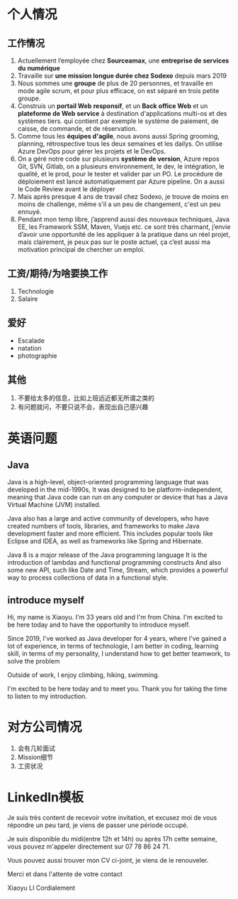 # 个人情况

## 工作情况

1. Actuellement l’employée chez **Sourceamax**, une **entreprise de services du numérique**
2. Travaille sur **une mission longue durée chez Sodexo** depuis mars 2019
3. Nous sommes une **groupe** de plus de 20 personnes, et travaille en mode agile scrum, et pour plus efficace, on est séparé en trois petite groupe.
4. Construis un **portail Web** **responsif**, et un **Back office Web** et un **plateforme de Web service** à destination d'applications multi-os et des systèmes tiers. qui contient par exemple le système de paiement, de caisse, de commande, et de réservation.
5. Comme tous les **équipes d'agile**, nous avons aussi Spring grooming, planning, rétrospective tous les deux semaines et les dailys. On utilise Azure DevOps pour gérer les projets et le DevOps.
6. On a géré notre code sur plusieurs **système de version**, Azure repos Git, SVN, Gitlab, on a plusieurs environnement, le dev, le intégration, le qualité, et le prod, pour le tester et valider par un PO. Le procédure de déploiement est lancé automatiquement par Azure pipeline. On a aussi le Code Review avant le déployer
7. Mais après presque 4 ans de travail chez Sodexo, je trouve de moins en moins de challenge, même s'il a un peu de changement, c'est un peu ennuyé. 
8. Pendant mon temp libre, j’apprend aussi des nouveaux techniques, Java EE, les Framework SSM, Maven, Vuejs etc. ce sont très charmant, j’envie d’avoir une opportunité de les appliquer à la pratique dans un réel projet, mais clairement, je peux pas sur le poste actuel, ça c’est aussi ma motivation principal de chercher un emploi.

## 工资/期待/为啥要换工作

1. Technologie
2. Salaire

## 爱好

- Escalade
- natation
- photographie

## 其他

1. 不要给太多的信息，比如上班远近都无所谓之类的
2. 有问题就问，不要只说不会，表现出自己感兴趣

# 英语问题

## Java

Java is a high-level, object-oriented programming language that was developed in the mid-1990s, It was designed to be platform-independent, meaning that Java code can run on any computer or device that has a Java Virtual Machine (JVM) installed.

Java also has a large and active community of developers, who have created numbers of tools, libraries, and frameworks to make Java development faster and more efficient. This includes popular tools like Eclipse and IDEA, as well as frameworks like Spring and Hibernate.

Java 8 is a major release of the Java programming language
It is the introduction of lambdas and functional programming constructs
And also some new API, such like Date and Time, Stream, which provides a powerful way to process collections of data in a functional style.

## introduce myself

Hi, my name is Xiaoyu. I'm 33 years old and I'm from China. I'm excited to be here today and to have the opportunity to introduce myself.

Since 2019, I've worked as Java developer for 4 years, where I've gained a lot of experience, in terms of technologie, l am better in coding, learning skill, in terms of my personality, I understand how to get better teamwork, to solve the problem

Outside of work, I enjoy climbing, hiking, swimming.

I'm excited to be here today and to meet you. Thank you for taking the time to listen to my introduction.

# 对方公司情况

1. 会有几轮面试
2. Mission细节
3. 工资状况

# Linkedln模板

Je suis très content de recevoir votre invitation, et excusez moi de vous répondre un peu tard, je viens de passer une période occupé.

Je suis disponible du midi(entre 12h et 14h) ou après 17h cette semaine, vous pouvez m'appeler directement sur 07 78 86 24 71.

Vous pouvez aussi trouver mon CV ci-joint, je viens de le renouveler.

Merci et dans l'attente de votre contact

Xiaoyu LI
Cordialement